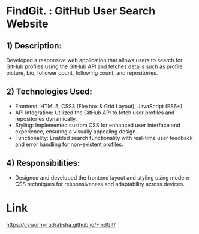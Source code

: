 # FindGit. : GitHub User Search Website
## 1) Description:
   Developed a responsive web application that allows users to search for GitHub profiles using the GitHub API and fetches details such as profile picture, bio, follower count, following count, and repositories.

## 2) Technologies Used:
  * Frontend: HTML5, CSS3 (Flexbox & Grid Layout), JavaScript (ES6+)
  * API Integration: Utilized the GitHub API to fetch user profiles and repositories dynamically.
  * Styling: Implemented custom CSS for enhanced user interface and experience, ensuring a visually appealing design.
  * Functionality: Enabled search functionality with real-time user feedback and error handling for non-existent profiles.
## 4) Responsibilities:
  * Designed and developed the frontend layout and styling using modern CSS techniques for responsiveness and adaptability across devices.
# Link
https://csworm-rudraksha.github.io/FindGit/
